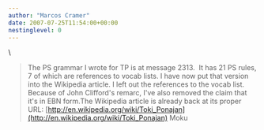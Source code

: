 ```yaml
---
author: "Marcos Cramer"
date: 2007-07-25T11:54:00+00:00
nestinglevel: 0
---
```

\
> The PS grammar I wrote for TP is at message 2313.  It has 21 PS rules, 7 of which are 
> references to vocab lists. I have now put that version into the Wikipedia article. I left out the references to the vocab list. Because of John Clifford's remarc, I've also removed the claim that it's in EBN form.The Wikipedia article is already back at its proper URL: [http://en.wikipedia.org/wiki/Toki_Ponajan](http://en.wikipedia.org/wiki/Toki_Ponajan) Moku